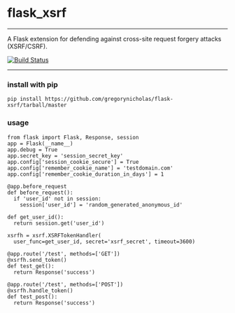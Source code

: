 # flask_xsrf

--------------

A Flask extension for defending against cross-site request forgery attacks (XSRF/CSRF).

[![Build Status](https://travis-ci.org/gregorynicholas/flask-xsrf.png?branch=master)](https://travis-ci.org/gregorynicholas/flask-xsrf)

----

### install with pip
`pip install https://github.com/gregorynicholas/flask-xsrf/tarball/master`

### usage

    from flask import Flask, Response, session
    app = Flask(__name__)
    app.debug = True
    app.secret_key = 'session_secret_key'
    app.config['session_cookie_secure'] = True
    app.config['remember_cookie_name'] = 'testdomain.com'
    app.config['remember_cookie_duration_in_days'] = 1

    @app.before_request
    def before_request():
      if 'user_id' not in session:
        session['user_id'] = 'random_generated_anonymous_id'

    def get_user_id():
      return session.get('user_id')

    xsrfh = xsrf.XSRFTokenHandler(
      user_func=get_user_id, secret='xsrf_secret', timeout=3600)

    @app.route('/test', methods=['GET'])
    @xsrfh.send_token()
    def test_get():
      return Response('success')

    @app.route('/test', methods=['POST'])
    @xsrfh.handle_token()
    def test_post():
      return Response('success')
